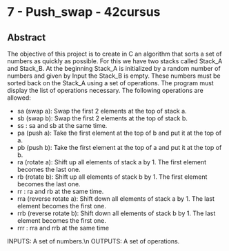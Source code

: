 # 7 - Push_swap - 42cursus

## Abstract

The objective of this project is to create in C an algorithm that sorts a set of numbers as quickly as possible. For this we have two stacks called Stack_A and Stack_B. At the beginning Stack_A is initialized by a random number of numbers and given by Input the Stack_B is empty. These numbers must be sorted back on the Stack_A using a set of operations. The program must display the list of operations necessary. The following operations are allowed:

- sa (swap a): Swap the first 2 elements at the top of stack a.
- sb (swap b): Swap the first 2 elements at the top of stack b.
- ss : sa and sb at the same time.
- pa (push a): Take the first element at the top of b and put it at the top of a.
- pb (push b): Take the first element at the top of a and put it at the top of b.
- ra (rotate a): Shift up all elements of stack a by 1. The first element becomes the last one.
- rb (rotate b): Shift up all elements of stack b by 1. The first element becomes the last one.
- rr : ra and rb at the same time.
- rra (reverse rotate a): Shift down all elements of stack a by 1. The last element becomes the first one.
- rrb (reverse rotate b): Shift down all elements of stack b by 1. The last element becomes the first one.
- rrr : rra and rrb at the same time

INPUTS: A set of numbers.\n
OUTPUTS: A set of operations.

